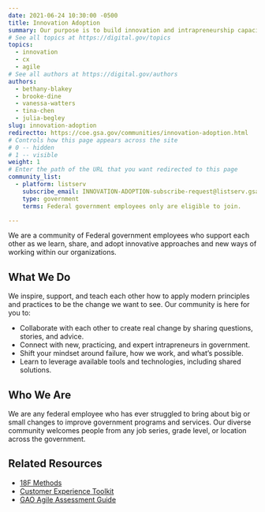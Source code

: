 ```yaml
---
date: 2021-06-24 10:30:00 -0500
title: Innovation Adoption
summary: Our purpose is to build innovation and intrapreneurship capacity across government by investing in and nurturing innovation, intrapreneurship capabilities, and the innovation experience.
# See all topics at https://digital.gov/topics
topics:
  - innovation
  - cx
  - agile
# See all authors at https://digital.gov/authors
authors:
  - bethany-blakey
  - brooke-dine
  - vanessa-watters
  - tina-chen
  - julia-begley
slug: innovation-adoption
redirectto: https://coe.gsa.gov/communities/innovation-adoption.html
# Controls how this page appears across the site
# 0 -- hidden
# 1 -- visible
weight: 1
# Enter the path of the URL that you want redirected to this page
community_list:
  - platform: listserv
    subscribe_email: INNOVATION-ADOPTION-subscribe-request@listserv.gsa.gov
    type: government
    terms: Federal government employees only are eligible to join.

---
```


We are a community of Federal government employees who support each other as we learn, share, and adopt innovative approaches and new ways of working within our organizations.

## What We Do

We inspire, support, and teach each other how to apply modern principles and practices to be the change we want to see. Our community is here for you to:

* Collaborate with each other to create real change by sharing questions, stories, and advice.
* Connect with new, practicing, and expert intrapreneurs in government.
* Shift your mindset around failure, how we work, and what’s possible.
* Learn to leverage available tools and technologies, including shared solutions.

## Who We Are

We are any federal employee who has ever struggled to bring about big or small changes to improve government programs and services. Our diverse community welcomes people from any job series, grade level, or location across the government.

## Related Resources

* [18F Methods](https://methods.18f.gov/)
* [Customer Experience Toolkit](https://digital.gov/resources/customer-experience-toolkit/?dg)
* [GAO Agile Assessment Guide](hhttps://www.gao.gov/products/gao-20-590g)
